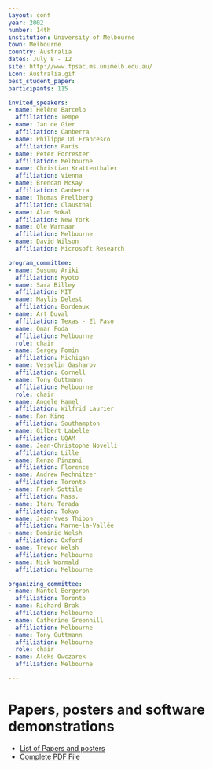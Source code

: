 ```yaml
---
layout: conf
year: 2002
number: 14th
institution: University of Melbourne
town: Melbourne
country: Australia
dates: July 8 - 12
site: http://www.fpsac.ms.unimelb.edu.au/
icon: Australia.gif
best_student_paper:
participants: 115

invited_speakers:
- name: Hélène Barcelo
  affiliation: Tempe
- name: Jan de Gier
  affiliation: Canberra
- name: Philippe Di Francesco
  affiliation: Paris
- name: Peter Forrester
  affiliation: Melbourne
- name: Christian Krattenthaler
  affiliation: Vienna
- name: Brendan McKay
  affiliation: Canberra
- name: Thomas Prellberg
  affiliation: Clausthal
- name: Alan Sokal
  affiliation: New York
- name: Ole Warnaar
  affiliation: Melbourne
- name: David Wilson
  affiliation: Microsoft Research

program_committee:
- name: Susumu Ariki
  affiliation: Kyoto
- name: Sara Billey
  affiliation: MIT
- name: Maylis Delest
  affiliation: Bordeaux
- name: Art Duval
  affiliation: Texas - El Paso
- name: Omar Foda
  affiliation: Melbourne
  role: chair
- name: Sergey Fomin
  affiliation: Michigan
- name: Vesselin Gasharov
  affiliation: Cornell
- name: Tony Guttmann
  affiliation: Melbourne
  role: chair
- name: Angele Hamel
  affiliation: Wilfrid Laurier
- name: Ron King
  affiliation: Southampton
- name: Gilbert Labelle
  affiliation: UQAM
- name: Jean-Christophe Novelli
  affiliation: Lille
- name: Renzo Pinzani
  affiliation: Florence
- name: Andrew Rechnitzer
  affiliation: Toronto
- name: Frank Sottile
  affiliation: Mass.
- name: Itaru Terada
  affiliation: Tokyo
- name: Jean-Yves Thibon
  affiliation: Marne-la-Vallée
- name: Dominic Welsh
  affiliation: Oxford
- name: Trevor Welsh
  affiliation: Melbourne
- name: Nick Wormald
  affiliation: Melbourne

organizing_committee:
- name: Nantel Bergeron
  affiliation: Toronto
- name: Richard Brak
  affiliation: Melbourne
- name: Catherine Greenhill
  affiliation: Melbourne
- name: Tony Guttmann
  affiliation: Melbourne
  role: chair
- name: Aleks Owczarek
  affiliation: Melbourne

---
```

# Papers, posters and software demonstrations

- <A HREF="articles.html">List of Papers and posters</A>
- <A HREF="fpsac02.pdf">Complete PDF File</A>
